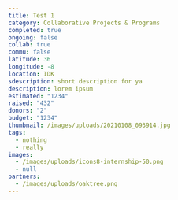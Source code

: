 ```yaml
---
title: Test 1
category: Collaborative Projects & Programs
completed: true
ongoing: false
collab: true
commu: false
latitude: 36
longitude: -8
location: IDK
sdescription: short description for ya
description: lorem ipsum
estimated: "1234"
raised: "432"
donors: "2"
budget: "1234"
thumbnail: /images/uploads/20210108_093914.jpg
tags:
  - nothing
  - really
images:
  - /images/uploads/icons8-internship-50.png
  - null
partners:
  - /images/uploads/oaktree.png
---
```

